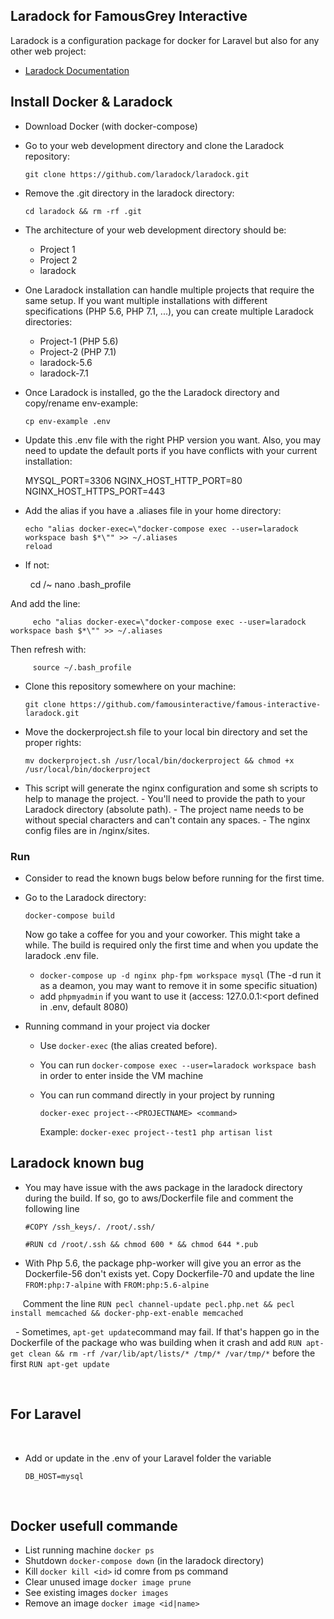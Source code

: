 ## Laradock for FamousGrey Interactive

   Laradock is a configuration package for docker for Laravel but also for any other web project:
   - [Laradock Documentation](http://laradock.io/)

## Install Docker & Laradock

   - Download Docker (with docker-compose)
   - Go to your web development directory and clone the Laradock repository:
   
         git clone https://github.com/laradock/laradock.git 
         
   - Remove the .git directory in the laradock directory:
   
         cd laradock && rm -rf .git
         
   - The architecture of your web development directory should be:
        + Project 1
        + Project 2
        + laradock
        
   - One Laradock installation can handle multiple projects that require the same setup. If you want multiple installations with different specifications (PHP 5.6, PHP 7.1, ...), you can create multiple Laradock directories:
        + Project-1 (PHP 5.6)
        + Project-2 (PHP 7.1)
        + laradock-5.6
        + laradock-7.1
        
   - Once Laradock is installed, go the the Laradock directory and copy/rename env-example:
   
         cp env-example .env
        
   - Update this .env file with the right PHP version you want. 
   Also, you may need to update the default ports if you have conflicts with your current installation:
   
        MYSQL_PORT=3306 
        NGINX_HOST_HTTP_PORT=80
        NGINX_HOST_HTTPS_PORT=443        
        
   - Add the alias if you have a .aliases file in your home directory:
        
         echo "alias docker-exec=\"docker-compose exec --user=laradock workspace bash $*\"" >> ~/.aliases
         reload
        
   - If not: 
   
         cd /~
         nano .bash_profile
   
   And add the line: 
   
         echo "alias docker-exec=\"docker-compose exec --user=laradock workspace bash $*\"" >> ~/.aliases
   
   Then refresh with:
   
         source ~/.bash_profile
    
   - Clone this repository somewhere on your machine: 
   
         git clone https://github.com/famousinteractive/famous-interactive-laradock.git
         
   - Move the dockerproject.sh file to your local bin directory and set the proper rights:
   
         mv dockerproject.sh /usr/local/bin/dockerproject && chmod +x /usr/local/bin/dockerproject
         
   - This script will generate the nginx configuration and some sh scripts to help to manage the project.
            - You'll need to provide the path to your Laradock directory (absolute path).
            - The project name needs to be without special characters and can't contain any spaces.
            - The nginx config files are in <laradockDirectory>/nginx/sites.
  
### Run
   - Consider to read the known bugs below before running for the first time.
   - Go to the Laradock directory:
   
         docker-compose build 
         
      Now go take a coffee for you and your coworker. This might take a while. 
      The build is required only the first time and when you update the laradock .env file.
      
      
        - `docker-compose up -d nginx php-fpm workspace mysql` (The -d run it as a deamon, you may want to remove it in some specific situation)      
        - add `phpmyadmin` if you want to use it (access: 127.0.0.1:<port defined in .env, default 8080)

   - Running command in your project via docker
        - Use `docker-exec` (the alias created before).
        - You can run `docker-compose exec --user=laradock workspace bash` in order to enter inside the VM machine
        - You can run command directly in your project by running 
        
            `docker-exec project--<PROJECTNAME> <command>`
            
            Example: `docker-exec project--test1 php artisan list`
         
## Laradock known bug
   - You may have issue with the aws package in the laradock directory during the build. If so, go to aws/Dockerfile file and comment the following line
        
        `#COPY /ssh_keys/. /root/.ssh/`
        
        `#RUN cd /root/.ssh && chmod 600 * && chmod 644 *.pub`   
     
   - With Php 5.6, the package php-worker will give you an error as the Dockerfile-56 don't exists yet. Copy Dockerfile-70 and update the line `FROM:php:7-alpine` with `FROM:php:5.6-alpine`
   
      Comment the line `RUN pecl channel-update pecl.php.net && pecl install memcached && docker-php-ext-enable memcached`
   
   - Sometimes, `apt-get update`command may fail. If that's happen go in the Dockerfile of the package who was building when it crash and add `RUN apt-get clean && rm -rf /var/lib/apt/lists/* /tmp/* /var/tmp/*` before the first `RUN apt-get update`
 
  
## For Laravel    
    
   - Add or update in the .env of your Laravel folder the variable
   
         DB_HOST=mysql
            
## Docker usefull commande

   - List running machine `docker ps` 
   - Shutdown `docker-compose down` (in the laradock directory)
   - Kill `docker kill <id>` id comre from ps command
   - Clear unused image `docker image prune`
   - See existing images `docker images`
   - Remove an image `docker image <id|name>`
            
        
